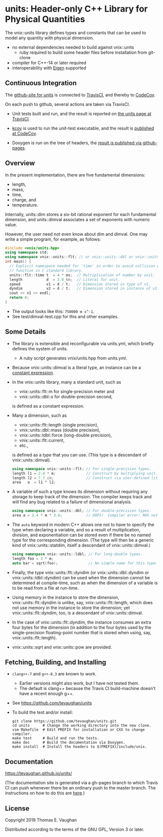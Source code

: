 # units: Header-only C++ Library for Physical Quantities

The vnix::units library defines types and constants that can be used to model
any quantity with physical dimension.

- no external dependencies needed to build against vnix::units
    - ruby required to build some header files before installation from
      git-clone
- compiler for C++-14 or later required
- interoperability with [Eigen](http://eigen.tuxfamily.org/) supported


## Continuous Integration

The [github-site for units](https://github.com/tevaughan/units) is connected to
[TravisCI](https://travis-ci.org), and thereby to
[CodeCov](https://codecov.io).

On each push to github, several actions are taken via TravisCI.

- Unit tests built and run, and the result is reported on
  [the units page at TravisCI](https://travis-ci.org/tevaughan/units).

- [kcov](https://github.com/SimonKagstrom/kcov) is used to run the unit-test
  executable, and the result is
  [published at CodeCov](https://codecov.io/gh/tevaughan/units).

- Doxygen is run on the tree of headers, the
  [result is published via github-pages](https://tevaughan.github.io/units/).


## Overview

In the present implementation, there are five fundamental dimensions:

- length,
- mass,
- time,
- charge, and
- temperature.

Internally, units::dim stores a six-bit rational exponent for each fundamental
dimension, and units::dimval associates a set of exponents with numeric value.

However, the user need not even know about dim and dimval.
One may write a simple program, for example, as follows:
```cpp
#include <vnix/units.hpp>
using namespace std;
using namespace vnix::units::flt; // or vnix::units::dbl or vnix::units::ldbl
int main() {
  // Explicit namespace needed for 'time' in order to avoid collision with
  // function in C standard library.
  units::flt::time t  = 4 * ms;  // Multiplication of number by unit.
  length           d  = 3.0_km;  // Literal for unit.
  speed            v1 = d / t;   // Dimension stored in type of v1.
  dyndim           v2 = d / t;   // Dimension stored in instance of v2.
  cout << v1 << endl;
  return 0;
}
```
- The output looks like this: `750000 m s^-1`.
- See  test/dimval-test.cpp  for this and other examples.


## Some Details

- The library is extensible and reconfigurable via units.yml, which briefly
  defines the system of units.
    - A ruby script generates vnix/units.hpp from units.yml.

- Because vnix::units::dimval is a literal type, an instance can be a [constant
  expression](https://en.cppreference.com/w/cpp/language/constant_expression).

- In the vnix::units library, many a standard unit, such as

    - vnix::units::flt::m for single-precision meter and
    - vnix::units::dbl::s for double-precision second,

  is defined as a constant expression.

- Many a dimension, such as

    - vnix::units::flt::length  (single precision),
    - vnix::units::dbl::mass  (double precision),
    - vnix::units::ldbl::force  (long-double precision),
    - vnix::units::flt::current,
    - etc.,

  is defined as a *type* that you can use.  (This type is a descendant of
  vnix::units::dimval).
  ```cpp
  using namespace vnix::units::flt; // For single-precision types.
  length l1 = 2.4 * m;              // Construct by multiplying unit.
  length l2 = 7.7_cm;               // Construct via user-defined literal.
  area   a  = l1 * l2;
  ```

- A variable of such a type knows its dimension without requiring any storage
  to keep track of the dimension.  The compiler keeps track and will find any
  bug related to a failure of dimensional analysis.
  ```cpp
  using namespace vnix::units::dbl; // For double-precision types.
  area a = 2.4 * m * 3.6;           // OOPS!  Compiler error: RHS not area!
  ```

- The `auto` keyword in modern C++ allows one not to have to specify the type
  when declaring a variable, and so a result of multiplication, division, and
  exponentiation can be stored even if there be no named type for the
  corresponding dimension.  (The type will then be a generic kind of
  vnix::units::statdim, itself a descendant of vnix::units::dimval.)
  ```cpp
  using namespace vnix::units::ldbl; // For long-double types.
  length foo = 3 * m;
  auto bar = sqrt(foo);              // No simple name for this type.
  ```

- Finally, the type vnix::units::flt::dyndim (or vnix::units::dbl::dyndim or
  vnix::units::ldbl::dyndim) can be used when the dimension cannot be
  determined at compile-time, such as when the dimension of a variable is to be
  read from a file at run-time.

- Using memory in the instance to store the dimension, vnix::units::flt::dyndim
  is unlike, say, vnix::units::flt::length, which does not use memory in the
  instance to store the dimension; yet vnix::units::flt::dyndim, too, is a
  descendant of vnix::units::dimval.

- In the case of vnix::units::flt::dyndim, the instance consumes an extra four
  bytes for the dimension (in addition to the four bytes used by the
  single-precision floating-point number that is stored when using, say,
  vnix::units::flt::length).

- vnix::units::sqrt and vnix::units::pow are provided.


## Fetching, Building, and Installing

- `clang++-7` and `g++-8.3` are known to work.
    - Earlier versions might also work, but I have not tested them.
    - The default is clang++ because the Travis CI build-machine doesn't have a
      recent enough g++.

- See https://github.com/tevaughan/units

- To build the test and/or install:

  ```
  git clone https://github.com/tevaughan/units.git
  cd units      # Change the working directory into the new clone.
  vim Makefile  # Edit PREFIX for installation or CXX to change compiler.
  make test     # Build and run the tests.
  make doc      # Build the documentation via Doxygen.
  make install  # Install the headers to $(PREFIX)/include/vnix.
  ```


## Documentation

https://tevaughan.github.io/units/

(The documentation site is generated via a gh-pages branch to which Travis CI
can push whenever there be an ordinary push to the master branch.  The
instructions on how to do this are
[here](https://github.com/EmaroLab/docs/wiki/Automatic-deployment-Doxygen-documentation).)


## License

Copyright 2019  Thomas E. Vaughan

Distributed according to the terms of the GNU GPL, Version 3 or later.

